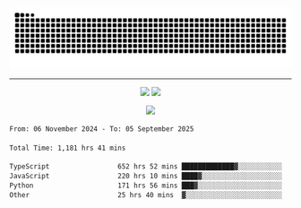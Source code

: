 <div align="center">
  <picture>
      <source
    media="(prefers-color-scheme: dark)"
      srcset="https://raw.githubusercontent.com/platane/snk/output/github-contribution-grid-snake-dark.svg"
      />
    <source
      media="(prefers-color-scheme: light)"
      srcset="https://raw.githubusercontent.com/xct007/xct007/output/github-contribution-grid-snake.svg"
      />
    <img
      alt="Snake"
      src="https://raw.githubusercontent.com/xct007/xct007/output/github-contribution-grid-snake.svg"
      />
  </picture>

</div>

___
<p align="center">
  <img src="https://readme-stats-blush-eta.vercel.app/api/top-langs/?username=xct007&layout=compact" />
  <img src="https://readme-stats-blush-eta.vercel.app/api?username=xct007&show_icons=true&theme=transparent&hide_title=true&include_all_commits=true" />
</p>

<p align="center">
  <img src="https://github-profile-trophy.vercel.app/?username=xct007&no-bg=true&rank=S,SS,SSS,A,AA,AAA,UNKNOWN,SECRET&row=3&title=-Followers,-Stars&margin-w=15&margin-h=15&column=2" />
</p>
<!--START_SECTION:waka-->

```txt
From: 06 November 2024 - To: 05 September 2025

Total Time: 1,181 hrs 41 mins

TypeScript                 652 hrs 52 mins █████████████▓░░░░░░░░░░░   54.07 %
JavaScript                 220 hrs 10 mins ████▓░░░░░░░░░░░░░░░░░░░░   18.24 %
Python                     171 hrs 56 mins ███▓░░░░░░░░░░░░░░░░░░░░░   14.24 %
Other                      25 hrs 40 mins  ▓░░░░░░░░░░░░░░░░░░░░░░░░   02.13 %
```

<!--END_SECTION:waka-->
